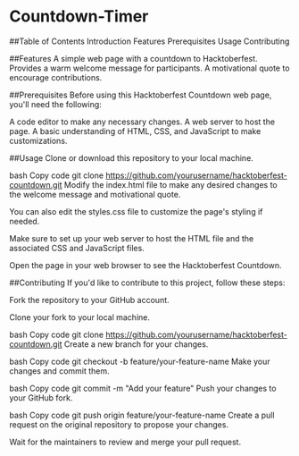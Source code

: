 # Countdown-Timer

##Table of Contents
Introduction
Features
Prerequisites
Usage
Contributing

##Features
A simple web page with a countdown to Hacktoberfest.
Provides a warm welcome message for participants.
A motivational quote to encourage contributions.


##Prerequisites
Before using this Hacktoberfest Countdown web page, you'll need the following:

A code editor to make any necessary changes.
A web server to host the page.
A basic understanding of HTML, CSS, and JavaScript to make customizations.


##Usage
Clone or download this repository to your local machine.

bash
Copy code
git clone https://github.com/yourusername/hacktoberfest-countdown.git
Modify the index.html file to make any desired changes to the welcome message and motivational quote.

You can also edit the styles.css file to customize the page's styling if needed.

Make sure to set up your web server to host the HTML file and the associated CSS and JavaScript files.

Open the page in your web browser to see the Hacktoberfest Countdown.


##Contributing
If you'd like to contribute to this project, follow these steps:

Fork the repository to your GitHub account.

Clone your fork to your local machine.

bash
Copy code
git clone https://github.com/yourusername/hacktoberfest-countdown.git
Create a new branch for your changes.

bash
Copy code
git checkout -b feature/your-feature-name
Make your changes and commit them.

bash
Copy code
git commit -m "Add your feature"
Push your changes to your GitHub fork.

bash
Copy code
git push origin feature/your-feature-name
Create a pull request on the original repository to propose your changes.

Wait for the maintainers to review and merge your pull request.
